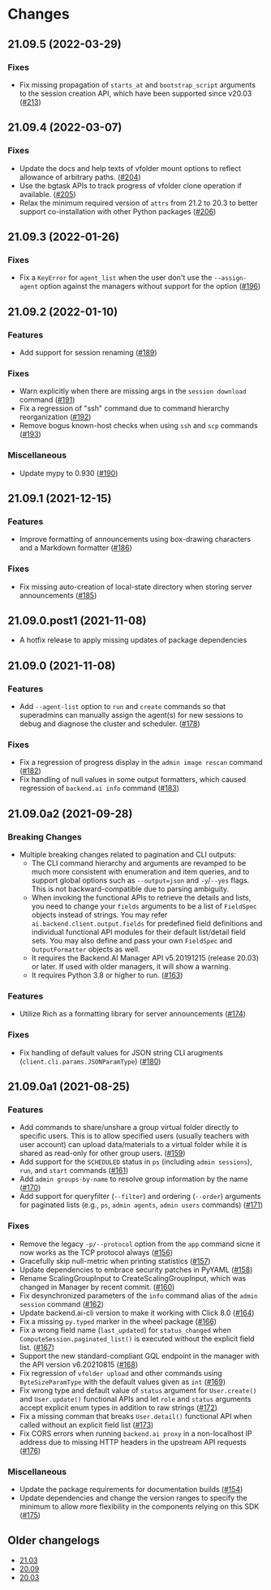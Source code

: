 Changes
=======

<!--
    You should *NOT* be adding new change log entries to this file, this
    file is managed by towncrier. You *may* edit previous change logs to
    fix problems like typo corrections or such.

    To add a new change log entry, please refer
    https://pip.pypa.io/en/latest/development/contributing/#news-entries

    We named the news folder "changes".

    WARNING: Don't drop the last line!
-->

<!-- towncrier release notes start -->

## 21.09.5 (2022-03-29)

### Fixes
* Fix missing propagation of `starts_at` and `bootstrap_script` arguments to the session creation API, which have been supported since v20.03 ([#213](https://github.com/lablup/backend.ai-client-py/issues/213))


## 21.09.4 (2022-03-07)

### Fixes
* Update the docs and help texts of vfolder mount options to reflect allowance of arbitrary paths. ([#204](https://github.com/lablup/backend.ai-client-py/issues/204))
* Use the bgtask APIs to track progress of vfolder clone operation if available. ([#205](https://github.com/lablup/backend.ai-client-py/issues/205))
* Relax the minimum required version of `attrs` from 21.2 to 20.3 to better support co-installation with other Python packages ([#206](https://github.com/lablup/backend.ai-client-py/issues/206))


## 21.09.3 (2022-01-26)

### Fixes
* Fix a `KeyError` for `agent_list` when the user don't use the `--assign-agent` option against the managers without support for the option ([#196](https://github.com/lablup/backend.ai-client-py/issues/196))


## 21.09.2 (2022-01-10)

### Features
* Add support for session renaming ([#189](https://github.com/lablup/backend.ai-client-py/issues/189))

### Fixes
* Warn explicitly when there are missing args in the `session download` command ([#191](https://github.com/lablup/backend.ai-client-py/issues/191))
* Fix a regression of "ssh" command due to command hierarchy reorganization ([#192](https://github.com/lablup/backend.ai-client-py/issues/192))
* Remove bogus known-host checks when using `ssh` and `scp` commands ([#193](https://github.com/lablup/backend.ai-client-py/issues/193))

### Miscellaneous
* Update mypy to 0.930 ([#190](https://github.com/lablup/backend.ai-client-py/issues/190))


## 21.09.1 (2021-12-15)

### Features
* Improve formatting of announcements using box-drawing characters and a Markdown formatter ([#186](https://github.com/lablup/backend.ai-client-py/issues/186))

### Fixes
* Fix missing auto-creation of local-state directory when storing server announcements ([#185](https://github.com/lablup/backend.ai-client-py/issues/185))


## 21.09.0.post1 (2021-11-08)

* A hotfix release to apply missing updates of package dependencies


## 21.09.0 (2021-11-08)

### Features
* Add `--agent-list` option to `run` and `create` commands so that superadmins can manually assign the agent(s) for new sessions to debug and diagnose the cluster and scheduler. ([#178](https://github.com/lablup/backend.ai-client-py/issues/178))

### Fixes
* Fix a regression of progress display in the `admin image rescan` command ([#182](https://github.com/lablup/backend.ai-client-py/issues/182))
* Fix handling of null values in some output formatters, which caused regression of `backend.ai info` command ([#183](https://github.com/lablup/backend.ai-client-py/issues/183))


## 21.09.0a2 (2021-09-28)

### Breaking Changes
* Multiple breaking changes related to pagination and CLI outputs:
  - The CLI command hierarchy and arguments are revamped to be much more consistent with enumeration and item queries, and to support global options such as `--output=json` and `-y`/`--yes` flags. This is not backward-compatible due to parsing ambiguity.
  - When invoking the functional APIs to retrieve the details and lists, you need to change your `fields` arguments to be a list of `FieldSpec` objects instead of strings.  You may refer `ai.backend.client.output.fields` for predefined field definitions and individual functional API modules for their default list/detail field sets.
    You may also define and pass your own `FieldSpec` and `OutputFormatter` objects as well.
  - It requires the Backend.AI Manager API v5.20191215 (release 20.03) or later.  If used with older managers, it will show a warning.
  - It requires Python 3.8 or higher to run. ([#163](https://github.com/lablup/backend.ai-client-py/issues/163))

### Features
* Utilize Rich as a formatting library for server announcements ([#174](https://github.com/lablup/backend.ai-client-py/issues/174))

### Fixes
* Fix handling of default values for JSON string CLI arugments (`client.cli.params.JSONParamType`) ([#180](https://github.com/lablup/backend.ai-client-py/issues/180))


## 21.09.0a1 (2021-08-25)

### Features
* Add commands to share/unshare a group virtual folder directly to specific users. This is to allow specified users (usually teachers with user account) can upload data/materials to a virtual folder while it is shared as read-only for other group users. ([#159](https://github.com/lablup/backend.ai-client-py/issues/159))
* Add support for the `SCHEDULED` status in `ps` (including `admin sessions`), `run`, and `start` commands ([#161](https://github.com/lablup/backend.ai-client-py/issues/161))
* Add `admin groups-by-name` to resolve group information by the name ([#170](https://github.com/lablup/backend.ai-client-py/issues/170))
* Add support for queryfilter (`--filter`) and ordering (`--order`) arguments for paginated lists (e.g., `ps`, `admin agents`, `admin users` commands) ([#171](https://github.com/lablup/backend.ai-client-py/issues/171))

### Fixes
* Remove the legacy `-p/--protocol` option from the `app` command sicne it now works as the TCP protocol always ([#156](https://github.com/lablup/backend.ai-client-py/issues/156))
* Gracefully skip null-metric when printing statistics ([#157](https://github.com/lablup/backend.ai-client-py/issues/157))
* Update dependencies to embrace security patches in PyYAML ([#158](https://github.com/lablup/backend.ai-client-py/issues/158))
* Rename ScalingGroupInput to CreateScalingGroupInput, which was changed in Manager by recent commit. ([#160](https://github.com/lablup/backend.ai-client-py/issues/160))
* Fix desynchronized parameters of the `info` command alias of the `admin session` command ([#162](https://github.com/lablup/backend.ai-client-py/issues/162))
* Update backend.ai-cli version to make it working with Click 8.0 ([#164](https://github.com/lablup/backend.ai-client-py/issues/164))
* Fix a missing `py.typed` marker in the wheel package ([#166](https://github.com/lablup/backend.ai-client-py/issues/166))
* Fix a wrong field name (`last_updated`) for `status_changed` when `ComputeSession.paginated_list()` is executed without the explicit field list. ([#167](https://github.com/lablup/backend.ai-client-py/issues/167))
* Support the new standard-compliant GQL endpoint in the manager with the API version v6.20210815 ([#168](https://github.com/lablup/backend.ai-client-py/issues/168))
* Fix regression of `vfolder upload` and other commands using `ByteSizeParamType` with the default values given as `int` ([#169](https://github.com/lablup/backend.ai-client-py/issues/169))
* Fix wrong type and default value of `status` argument for `User.create()` and `User.update()` functional APIs and let `role` and `status` arguments accept explicit enum types in addition to raw strings ([#172](https://github.com/lablup/backend.ai-client-py/issues/172))
* Fix a missing comman that breaks `User.detail()` functional API when called without an explicit field list ([#173](https://github.com/lablup/backend.ai-client-py/issues/173))
* Fix CORS errors when running `backend.ai proxy` in a non-localhost IP address due to missing HTTP headers in the upstream API requests ([#176](https://github.com/lablup/backend.ai-client-py/issues/176))

### Miscellaneous
* Update the package requirements for documentation builds ([#154](https://github.com/lablup/backend.ai-client-py/issues/154))
* Update dependencies and change the version ranges to specify the minimum to allow more flexibility in the components relying on this SDK ([#175](https://github.com/lablup/backend.ai-client-py/issues/175))


## Older changelogs

* [21.03](https://github.com/lablup/backend.ai-client-py/blob/21.03/CHANGELOG.md)
* [20.09](https://github.com/lablup/backend.ai-client-py/blob/20.09/CHANGELOG.md)
* [20.03](https://github.com/lablup/backend.ai-client-py/blob/20.03/CHANGELOG.md)
